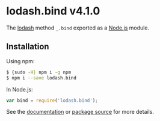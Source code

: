 # lodash.bind v4.1.0

The [lodash](https://lodash.com/) method `_.bind` exported as a [Node.js](https://nodejs.org/) module.

## Installation

Using npm:
```bash
$ {sudo -H} npm i -g npm
$ npm i --save lodash.bind
```

In Node.js:
```js
var bind = require('lodash.bind');
```

See the [documentation](https://lodash.com/docs#bind) or [package source](https://github.com/lodash/lodash/blob/4.1.0-npm-packages/lodash.bind) for more details.
